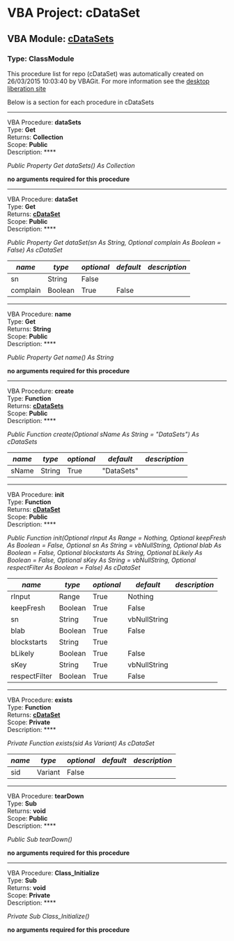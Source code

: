 # VBA Project: **cDataSet**
## VBA Module: **[cDataSets](/libraries/cDataSets.cls "source is here")**
### Type: ClassModule  

This procedure list for repo (cDataSet) was automatically created on 26/03/2015 10:03:40 by VBAGit.
For more information see the [desktop liberation site](http://ramblings.mcpher.com/Home/excelquirks/drivesdk/gettinggithubready "desktop liberation")

Below is a section for each procedure in cDataSets

---
VBA Procedure: **dataSets**  
Type: **Get**  
Returns: **Collection**  
Scope: **Public**  
Description: ****  

*Public Property Get dataSets() As Collection*  

**no arguments required for this procedure**


---
VBA Procedure: **dataSet**  
Type: **Get**  
Returns: **[cDataSet](/scripts/cDataSet_cls.md "cDataSet")**  
Scope: **Public**  
Description: ****  

*Public Property Get dataSet(sn As String, Optional complain As Boolean = False) As cDataSet*  

*name*|*type*|*optional*|*default*|*description*
---|---|---|---|---
sn|String|False||
complain|Boolean|True| False|


---
VBA Procedure: **name**  
Type: **Get**  
Returns: **String**  
Scope: **Public**  
Description: ****  

*Public Property Get name() As String*  

**no arguments required for this procedure**


---
VBA Procedure: **create**  
Type: **Function**  
Returns: **[cDataSets](/libraries/cDataSets_cls.md "cDataSets")**  
Scope: **Public**  
Description: ****  

*Public Function create(Optional sName As String = "DataSets") As cDataSets*  

*name*|*type*|*optional*|*default*|*description*
---|---|---|---|---
sName|String|True| "DataSets"|


---
VBA Procedure: **init**  
Type: **Function**  
Returns: **[cDataSet](/scripts/cDataSet_cls.md "cDataSet")**  
Scope: **Public**  
Description: ****  

*Public Function init(Optional rInput As Range = Nothing, Optional keepFresh As Boolean = False, Optional sn As String = vbNullString, Optional blab As Boolean = False, Optional blockstarts As String, Optional bLikely As Boolean = False, Optional sKey As String = vbNullString, Optional respectFilter As Boolean = False) As cDataSet*  

*name*|*type*|*optional*|*default*|*description*
---|---|---|---|---
rInput|Range|True| Nothing|
keepFresh|Boolean|True| False|
sn|String|True| vbNullString|
blab|Boolean|True| False|
blockstarts|String|True||
bLikely|Boolean|True| False|
sKey|String|True| vbNullString|
respectFilter|Boolean|True| False|


---
VBA Procedure: **exists**  
Type: **Function**  
Returns: **[cDataSet](/scripts/cDataSet_cls.md "cDataSet")**  
Scope: **Private**  
Description: ****  

*Private Function exists(sid As Variant) As cDataSet*  

*name*|*type*|*optional*|*default*|*description*
---|---|---|---|---
sid|Variant|False||


---
VBA Procedure: **tearDown**  
Type: **Sub**  
Returns: **void**  
Scope: **Public**  
Description: ****  

*Public Sub tearDown()*  

**no arguments required for this procedure**


---
VBA Procedure: **Class_Initialize**  
Type: **Sub**  
Returns: **void**  
Scope: **Private**  
Description: ****  

*Private Sub Class_Initialize()*  

**no arguments required for this procedure**

